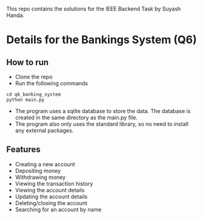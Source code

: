 This repo contains the solutions for the IEEE Backend Task by Suyash Handa.

# Details for the Bankings System (Q6)

## How to run

- Clone the repo
- Run the following commands

```
cd q6_banking_system
python main.py
```

- The program uses a sqlite database to store the data. The database is created in the same directory as the main.py file.
- The program also only uses the standard library, so no need to install any external packages.

## Features

- Creating a new account
- Depositing money
- Withdrawing money
- Viewing the transaction history
- Viewing the account details
- Updating the account details
- Deleting/closing the account
- Searching for an account by name
